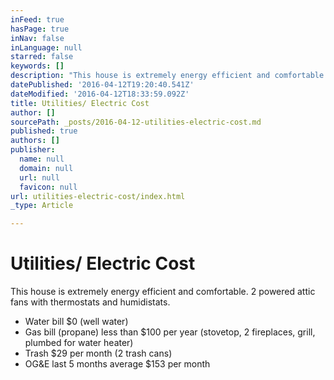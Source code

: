```yaml
---
inFeed: true
hasPage: true
inNav: false
inLanguage: null
starred: false
keywords: []
description: "This house is extremely energy efficient and comfortable. 2 powered attic fans with thermostats and humidistats.\_"
datePublished: '2016-04-12T19:20:40.541Z'
dateModified: '2016-04-12T18:33:59.092Z'
title: Utilities/ Electric Cost
author: []
sourcePath: _posts/2016-04-12-utilities-electric-cost.md
published: true
authors: []
publisher:
  name: null
  domain: null
  url: null
  favicon: null
url: utilities-electric-cost/index.html
_type: Article

---
```

# Utilities/ Electric Cost

This house is extremely energy efficient and comfortable. 2 powered attic fans with thermostats and humidistats. 

* Water bill $0 (well water)
* Gas bill (propane) less than $100 per year (stovetop, 2 fireplaces, grill, plumbed for water heater)
* Trash $29 per month (2 trash cans)
* OG&E last 5 months average $153 per month
